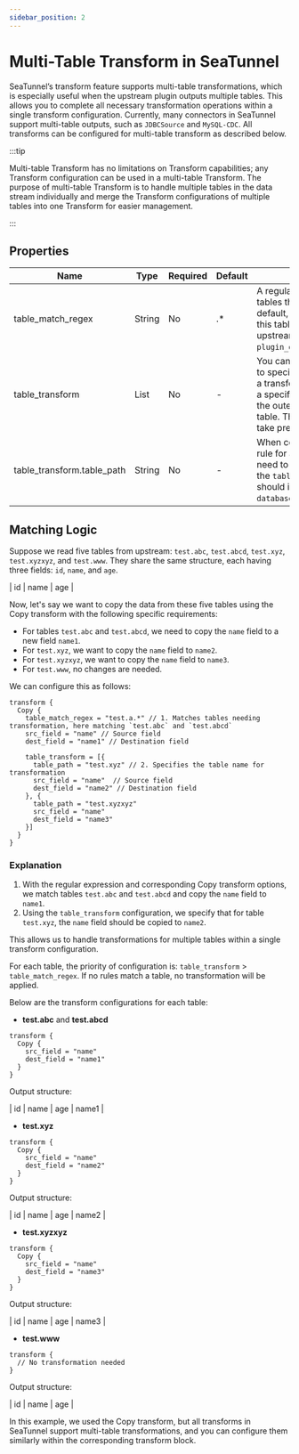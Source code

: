 ```yaml
---
sidebar_position: 2
---
```


# Multi-Table Transform in SeaTunnel

SeaTunnel’s transform feature supports multi-table transformations, which is especially useful when the upstream plugin outputs multiple tables. This allows you to complete all necessary transformation operations within a single transform configuration. Currently, many connectors in SeaTunnel support multi-table outputs, such as `JDBCSource` and `MySQL-CDC`. All transforms can be configured for multi-table transform as described below.

:::tip

Multi-table Transform has no limitations on Transform capabilities; any Transform configuration can be used in a multi-table Transform. The purpose of multi-table Transform is to handle multiple tables in the data stream individually and merge the Transform configurations of multiple tables into one Transform for easier management.

:::

## Properties

| Name                       | Type   | Required | Default | Description                                                                                                                                                                                                                                                     |
|----------------------------|--------|----------|---------|-----------------------------------------------------------------------------------------------------------------------------------------------------------------------------------------------------------------------------------------------------------------|
| table_match_regex          | String | No       | .*      | A regular expression to match the tables that require transformation. By default, it matches all tables. Note that this table name refers to the actual upstream table name, not `plugin_output`.                                                               |
| table_transform            | List   | No       | -       | You can use a list in `table_transform` to specify rules for individual tables. If a transformation rule is configured for a specific table in `table_transform`, the outer rules will not apply to that table. The rules in `table_transform` take precedence. |
| table_transform.table_path | String | No       | -       | When configuring a transformation rule for a table in `table_transform`, you need to specify the table path using the `table_path` field. The table path should include `databaseName[.schemaName].tableName`.                                                  |

## Matching Logic

Suppose we read five tables from upstream: `test.abc`, `test.abcd`, `test.xyz`, `test.xyzxyz`, and `test.www`. They share the same structure, each having three fields: `id`, `name`, and `age`.

| id | name | age |

Now, let's say we want to copy the data from these five tables using the Copy transform with the following specific requirements:
- For tables `test.abc` and `test.abcd`, we need to copy the `name` field to a new field `name1`.
- For `test.xyz`, we want to copy the `name` field to `name2`.
- For `test.xyzxyz`, we want to copy the `name` field to `name3`.
- For `test.www`, no changes are needed.

We can configure this as follows:

```hocon
transform {
  Copy {
    table_match_regex = "test.a.*" // 1. Matches tables needing transformation, here matching `test.abc` and `test.abcd`
    src_field = "name" // Source field
    dest_field = "name1" // Destination field

    table_transform = [{
      table_path = "test.xyz" // 2. Specifies the table name for transformation
      src_field = "name"  // Source field
      dest_field = "name2" // Destination field
    }, {
      table_path = "test.xyzxyz"
      src_field = "name"
      dest_field = "name3"
    }]
  }
}
```

### Explanation

1. With the regular expression and corresponding Copy transform options, we match tables `test.abc` and `test.abcd` and copy the `name` field to `name1`.
2. Using the `table_transform` configuration, we specify that for table `test.xyz`, the `name` field should be copied to `name2`.

This allows us to handle transformations for multiple tables within a single transform configuration.

For each table, the priority of configuration is: `table_transform` > `table_match_regex`. If no rules match a table, no transformation will be applied.

Below are the transform configurations for each table:

- **test.abc** and **test.abcd**

```hocon
transform {
  Copy {
    src_field = "name"
    dest_field = "name1"
  }
}
```

Output structure:

| id | name | age | name1 |

- **test.xyz**

```hocon
transform {
  Copy {
    src_field = "name"
    dest_field = "name2"
  }
}
```

Output structure:

| id | name | age | name2 |

- **test.xyzxyz**

```hocon
transform {
  Copy {
    src_field = "name"
    dest_field = "name3"
  }
}
```

Output structure:

| id | name | age | name3 |

- **test.www**

```hocon
transform {
  // No transformation needed
}
```

Output structure:

| id | name | age |

In this example, we used the Copy transform, but all transforms in SeaTunnel support multi-table transformations, and you can configure them similarly within the corresponding transform block.